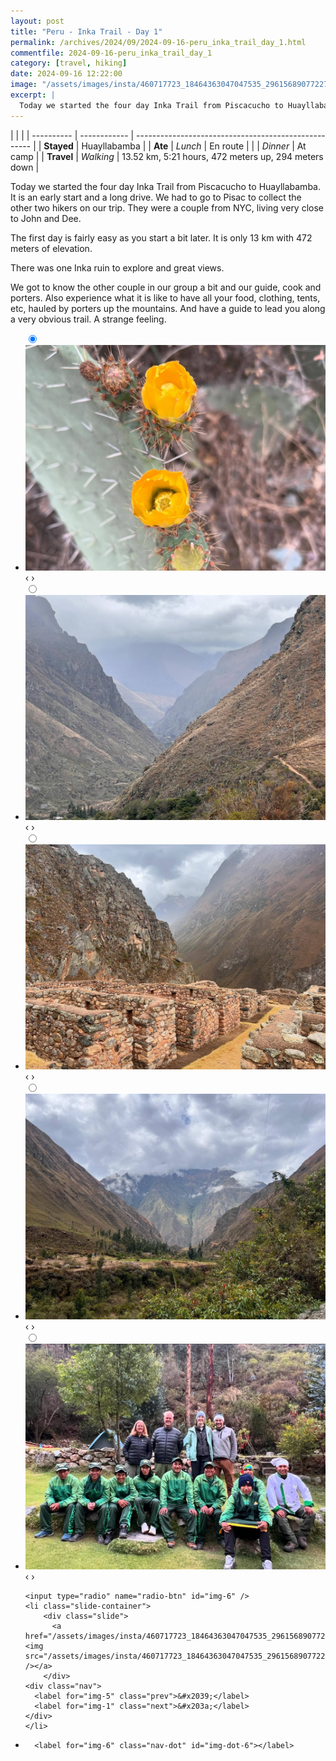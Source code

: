 ```yaml
---
layout: post
title: "Peru - Inka Trail - Day 1"
permalink: /archives/2024/09/2024-09-16-peru_inka_trail_day_1.html
commentfile: 2024-09-16-peru_inka_trail_day_1
category: [travel, hiking]
date: 2024-09-16 12:22:00
image: "/assets/images/insta/460717723_18464363047047535_2961568907722746878_n_18464077351061196.jpg"
excerpt: |
  Today we started the four day Inka Trail from Piscacucho to Huayllabamba.
---
```


|            |              |
| ---------- | ------------ | ---------------------------------------------------- |
| **Stayed** | Huayllabamba |
| **Ate**    | _Lunch_      | En route                                             |
|            | _Dinner_     | At camp                                              |
| **Travel** | _Walking_    | 13.52 km, 5:21 hours, 472 meters up, 294 meters down |

Today we started the four day Inka Trail from Piscacucho to Huayllabamba. It is an early start and a long drive. We had to go to Pisac to collect the other two hikers on our trip. They were a couple from NYC, living very close to John and Dee.

The first day is fairly easy as you start a bit later. It is only 13 km with 472 meters of elevation.

There was one Inka ruin to explore and great views.

We got to know the other couple in our group a bit and our guide, cook and porters. Also experience what it is like to have all your food, clothing, tents, etc, hauled by porters up the mountains. And have a guide to lead you along a very obvious trail. A strange feeling.

<ul class="slides">
    <input type="radio" name="radio-btn" id="img-1" checked="checked" />
    <li class="slide-container">
        <div class="slide">
          <a href="/assets/images/insta/460826437_18464363056047535_6099447835256830531_n_17907996507009349.jpg"><img src="/assets/images/insta/460826437_18464363056047535_6099447835256830531_n_17907996507009349.jpg" /></a>
        </div>
    <div class="nav">
      <label for="img-6" class="prev">&#x2039;</label>
      <label for="img-2" class="next">&#x203a;</label>
    </div>
    </li>
        <input type="radio" name="radio-btn" id="img-2"  />
    <li class="slide-container">
        <div class="slide">
          <a href="/assets/images/insta/460846079_18464363065047535_7026842396548728249_n_17933308946797213.jpg"><img src="/assets/images/insta/460846079_18464363065047535_7026842396548728249_n_17933308946797213.jpg" /></a>
        </div>
    <div class="nav">
      <label for="img-1" class="prev">&#x2039;</label>
      <label for="img-3" class="next">&#x203a;</label>
    </div>
    </li>
        <input type="radio" name="radio-btn" id="img-3"  />
    <li class="slide-container">
        <div class="slide">
          <a href="/assets/images/insta/460989081_18464363077047535_4845550819607778737_n_18068254747607913.jpg"><img src="/assets/images/insta/460989081_18464363077047535_4845550819607778737_n_18068254747607913.jpg" /></a>
        </div>
    <div class="nav">
      <label for="img-2" class="prev">&#x2039;</label>
      <label for="img-4" class="next">&#x203a;</label>
    </div>
    </li>
        <input type="radio" name="radio-btn" id="img-4"  />
    <li class="slide-container">
        <div class="slide">
          <a href="/assets/images/insta/460959569_18464363086047535_7564343705575825681_n_17893681019998771.jpg"><img src="/assets/images/insta/460959569_18464363086047535_7564343705575825681_n_17893681019998771.jpg" /></a>
        </div>
    <div class="nav">
      <label for="img-3" class="prev">&#x2039;</label>
      <label for="img-5" class="next">&#x203a;</label>
    </div>
    </li>
        <input type="radio" name="radio-btn" id="img-5"  />
    <li class="slide-container">
        <div class="slide">
          <a href="/assets/images/insta/460733189_18464363095047535_4503963853090902908_n_18052197055871123.jpg"><img src="/assets/images/insta/460733189_18464363095047535_4503963853090902908_n_18052197055871123.jpg" /></a>
        </div>
    <div class="nav">
      <label for="img-4" class="prev">&#x2039;</label>
      <label for="img-6" class="next">&#x203a;</label>
    </div>
    </li>
    
    <input type="radio" name="radio-btn" id="img-6" />
    <li class="slide-container">
        <div class="slide">
          <a href="/assets/images/insta/460717723_18464363047047535_2961568907722746878_n_18464077351061196.jpg"><img src="/assets/images/insta/460717723_18464363047047535_2961568907722746878_n_18464077351061196.jpg" /></a>
        </div>
    <div class="nav">
      <label for="img-5" class="prev">&#x2039;</label>
      <label for="img-1" class="next">&#x203a;</label>
    </div>
    </li>
			
<li class="nav-dots">
      <label for="img-1" class="nav-dot" id="img-dot-1"></label>
      <label for="img-2" class="nav-dot" id="img-dot-2"></label>
      <label for="img-3" class="nav-dot" id="img-dot-3"></label>
      <label for="img-4" class="nav-dot" id="img-dot-4"></label>
      <label for="img-5" class="nav-dot" id="img-dot-5"></label>

      <label for="img-6" class="nav-dot" id="img-dot-6"></label>

</li>
</ul>
